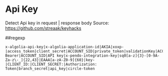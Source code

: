# Api Key
Detect Api key in request | response body
Source: https://github.com/streaak/keyhacks

##regexp
```
x-algolia-api-key|x-algolia-application-id|AKIA|xoxp-|access_token|client_secret|ACCOUNT_SID|private_token|validationKey|ACCESS_KEY|Authorization: Bearer|ACCOUNT_SID|API key|x-pendo-integration-key|sq0[a-z]{3}-[0-9A-Za-z\-_]{22,43}|EAAA[a-zA-Z0-9]{60}|key-|CLIENT_ID:|CLIENT_SECRET:|Authorization: Token|branch_secret|api_key|circle-token
```

